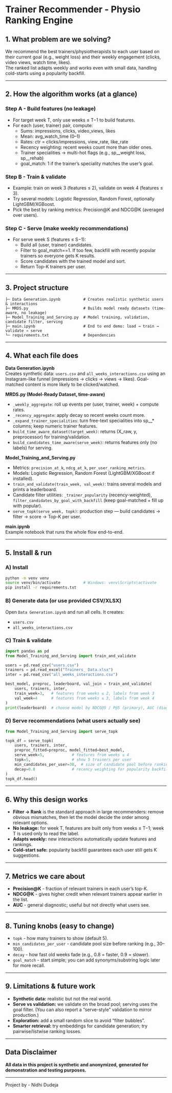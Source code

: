 # Trainer Recommender - Physio Ranking Engine

## 1. What problem are we solving?

We recommend the best trainers/physiotherapists to each user based on their current goal (e.g., weight loss) and their weekly engagement (clicks, video views, watch time, likes).  
The ranked list adapts weekly and works even with small data, handling cold-starts using a popularity backfill.

---

## 2. How the algorithm works (at a glance)

### Step A - Build features (no leakage)
- For target week T, only use weeks ≤ T−1 to build features.
- For each (user, trainer) pair, compute:
  - Sums: impressions, clicks, video_views, likes
  - Mean: avg_watch_time (0–1)
  - Rates: ctr = clicks/impressions, view_rate, like_rate
  - Recency weighting: recent weeks count more than older ones.
  - Trainer specialities → multi-hot flags (e.g., sp__weight loss, sp__rehab)
  - goal_match: 1 if the trainer’s speciality matches the user’s goal.

### Step B - Train & validate
- Example: train on week 3 (features ≤ 2), validate on week 4 (features ≤ 3).
- Try several models: Logistic Regression, Random Forest, optionally LightGBM/XGBoost.
- Pick the best by ranking metrics: Precision@K and NDCG@K (averaged over users).

### Step C - Serve (make weekly recommendations)
- For serve week S (features ≤ S−1):
  - Build all (user, trainer) candidates.
  - Filter to goal_match==1. If too few, backfill with recently popular trainers so everyone gets K results.
  - Score candidates with the trained model and sort.
  - Return Top-K trainers per user.

---

## 3. Project structure

```
├─ Data Generation.ipynb          # Creates realistic synthetic users & interactions
├─ MRDS.py                        # Builds model ready datasets (time-aware, no leakage)
├─ Model_Training_and_Serving.py  # Model training, validation, candidate filter, serving
├─ main.ipynb                     # End to end demo: load → train → validate → serve
└─ requirements.txt               # Dependencies
```

---

## 4. What each file does

**Data Generation.ipynb**  
Creates synthetic data: `users.csv` and `all_weeks_interactions.csv` using an Instagram-like funnel (impressions → clicks → views → likes). Goal-matched content is more likely to be clicked/watched.

**MRDS.py (Model-Ready Dataset, time-aware)**
- `_weekly_aggregate`: roll up events per (user, trainer, week) + compute rates.
- `_recency_aggregate`: apply decay so recent weeks count more.
- `_expand_trainer_specialities`: turn free-text specialities into sp__* columns; keep numeric trainer features.
- `build_time_aware_dataset(target_week)`: returns (X_raw, y, preprocessor) for training/validation.
- `build_candidates_time_aware(serve_week)`: returns features only (no labels) for serving.

**Model_Training_and_Serving.py**
- Metrics: `precision_at_k`, `ndcg_at_k`, `per_user_ranking_metrics`.
- Models: Logistic Regression, Random Forest (LightGBM/XGBoost if installed).
- `train_and_validate(train_week, val_week)`: trains several models and prints a leaderboard.
- Candidate filter utilities: `_trainer_popularity` (recency-weighted), `filter_candidates_by_goal_with_backfill` (keep goal-matched + fill up with popular).
- `serve_topk(serve_week, topk)`: production step — build candidates → filter → score → Top-K per user.

**main.ipynb**  
Example notebook that runs the whole flow end-to-end.

---

## 5. Install & run

### A) Install
```bash
python -m venv venv
source venv/bin/activate          # Windows: venv\Scripts\activate
pip install -r requirements.txt
```

### B) Generate data (or use provided CSV/XLSX)
Open `Data Generation.ipynb` and run all cells. It creates:
- `users.csv`
- `all_weeks_interactions.csv`

### C) Train & validate
```python
import pandas as pd
from Model_Training_and_Serving import train_and_validate

users = pd.read_csv("users.csv")
trainers = pd.read_excel("Trainers_ Data.xlsx")
inter = pd.read_csv("all_weeks_interactions.csv")

best_model, preproc, leaderboard, val_join = train_and_validate(
    users, trainers, inter,
    train_week=3,   # features from weeks ≤ 2, labels from week 3
    val_week=4      # features from weeks ≤ 3, labels from week 4
)
print(leaderboard)  # choose model by NDCG@5 / P@5 (primary), AUC (diagnostic)
```

### D) Serve recommendations (what users actually see)
```python
from Model_Training_and_Serving import serve_topk

topk_df = serve_topk(
    users, trainers, inter,
    preproc_fitted=preproc, model_fitted=best_model,
    serve_week=5,            # features from weeks ≤ 4
    topk=5,                  # show 5 trainers per user
    min_candidates_per_user=30,  # size of candidate pool before ranking
    decay=0.8                # recency weighting for popularity backfill
)
topk_df.head()
```

---

## 6. Why this design works

- **Filter → Rank** is the standard approach in large recommenders: remove obvious mismatches, then let the model decide the order among relevant options.
- **No leakage:** for week T, features are built only from weeks ≤ T−1; week T is used only to read the label.
- **Adapts weekly:** new interactions automatically update features and rankings.
- **Cold-start safe:** popularity backfill guarantees each user still gets K suggestions.

---

## 7. Metrics we care about

- **Precision@K** - fraction of relevant trainers in each user’s top-K.
- **NDCG@K** - gives higher credit when relevant trainers appear earlier in the list.
- **AUC** - general diagnostic; useful but not directly what users see.

---

## 8. Tuning knobs (easy to change)

- `topk` - how many trainers to show (default 5).
- `min_candidates_per_user` - candidate pool size before ranking (e.g., 30–100).
- `decay` - how fast old weeks fade (e.g., 0.8 = faster, 0.9 = slower).
- `goal_match` - start simple; you can add synonyms/substring logic later for more recall.

---

## 9. Limitations & future work

- **Synthetic data:** realistic but not the real world.
- **Serve vs validation:** we validate on the broad pool; serving uses the goal filter. (You can also report a “serve-style” validation to mirror production.)
- **Exploration:** add a small random slice to avoid “filter bubbles”.
- **Smarter retrieval:** try embeddings for candidate generation; try pairwise/listwise ranking losses.

---

## Data Disclaimer

**All data in this project is synthetic and anonymized, generated for demonstration and testing purposes.**

---

Project by  - Nidhi Dudeja